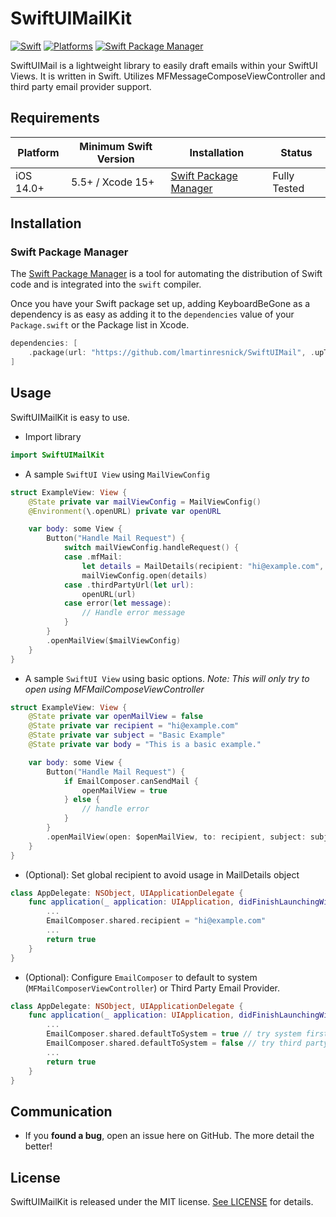 # SwiftUIMailKit
[![Swift](https://img.shields.io/badge/Swift-5.9-orange?style=flat-square)](https://img.shields.io/badge/Swift-5.9-Orange?style=flat-square)
[![Platforms](https://img.shields.io/badge/Platforms-iOS-yellowgreen?style=flat-square)](https://img.shields.io/badge/Platforms-iOS-Green?style=flat-square)
[![Swift Package Manager](https://img.shields.io/badge/Swift_Package_Manager-compatible-orange?style=flat-square)](https://img.shields.io/badge/Swift_Package_Manager-compatible-orange?style=flat-square)

SwiftUIMail is a lightweight library to easily draft emails within your SwiftUI Views. It is written in Swift. Utilizes MFMessageComposeViewController and third party email provider support.

## Requirements

| Platform                                             | Minimum Swift Version | Installation                                                                                                         | Status                   |
| ---------------------------------------------------- | --------------------- | -------------------------------------------------------------------------------------------------------------------- | ------------------------ |
| iOS 14.0+ | 5.5+ / Xcode 15+    | [Swift Package Manager](#swift-package-manager) | Fully Tested             |

## Installation

### Swift Package Manager

The [Swift Package Manager](https://swift.org/package-manager/) is a tool for automating the distribution of Swift code and is integrated into the `swift` compiler.

Once you have your Swift package set up, adding KeyboardBeGone as a dependency is as easy as adding it to the `dependencies` value of your `Package.swift` or the Package list in Xcode.

```swift
dependencies: [
    .package(url: "https://github.com/lmartinresnick/SwiftUIMail", .upToNextMajor(from: "1.0.0"))
]
```

## Usage

SwiftUIMailKit is easy to use.

- Import library
```swift
import SwiftUIMailKit
```

- A sample `SwiftUI View` using `MailViewConfig`
```swift
struct ExampleView: View {
    @State private var mailViewConfig = MailViewConfig()
    @Environment(\.openURL) private var openURL

    var body: some View {
        Button("Handle Mail Request") {
            switch mailViewConfig.handleRequest() {
            case .mfMail:
                let details = MailDetails(recipient: "hi@example.com", subject: "MailViewConfig Example email", body: "This is an example using MailViewConfig")
                mailViewConfig.open(details)
            case .thirdPartyUrl(let url):
                openURL(url)
            case error(let message):
                // Handle error message
            }
        }
        .openMailView($mailViewConfig)
    }
}
```
- A sample `SwiftUI View` using basic options. *Note: This will only try to open using MFMailComposeViewController*
```swift
struct ExampleView: View {
    @State private var openMailView = false
    @State private var recipient = "hi@example.com"
    @State private var subject = "Basic Example"
    @State private var body = "This is a basic example."

    var body: some View {
        Button("Handle Mail Request") {
            if EmailComposer.canSendMail {
                openMailView = true
            } else {
                // handle error
            }
        }
        .openMailView(open: $openMailView, to: recipient, subject: subject, body: body)
    }
}
```
- (Optional): Set global recipient to avoid usage in MailDetails object
```swift
class AppDelegate: NSObject, UIApplicationDelegate {
    func application(_ application: UIApplication, didFinishLaunchingWithOptions launchOptions: [UIApplication.LaunchOptionsKey: Any]? = nil) -> Bool {
        ...
        EmailComposer.shared.recipient = "hi@example.com"
        ...
        return true
    }
}
```

- (Optional): Configure `EmailComposer` to default to system (`MFMailComposerViewController`) or Third Party Email Provider.
```swift
class AppDelegate: NSObject, UIApplicationDelegate {
    func application(_ application: UIApplication, didFinishLaunchingWithOptions launchOptions: [UIApplication.LaunchOptionsKey: Any]? = nil) -> Bool {
        ...
        EmailComposer.shared.defaultToSystem = true // try system first
        EmailComposer.shared.defaultToSystem = false // try third party provider first
        ...
        return true
    }
}
```

## Communication

- If you **found a bug**, open an issue here on GitHub. The more detail the better!

## License

SwiftUIMailKit is released under the MIT license. [See LICENSE](https://github.com/lmartinresnick/SwiftUIMailKit/blob/main/LICENSE) for details.
